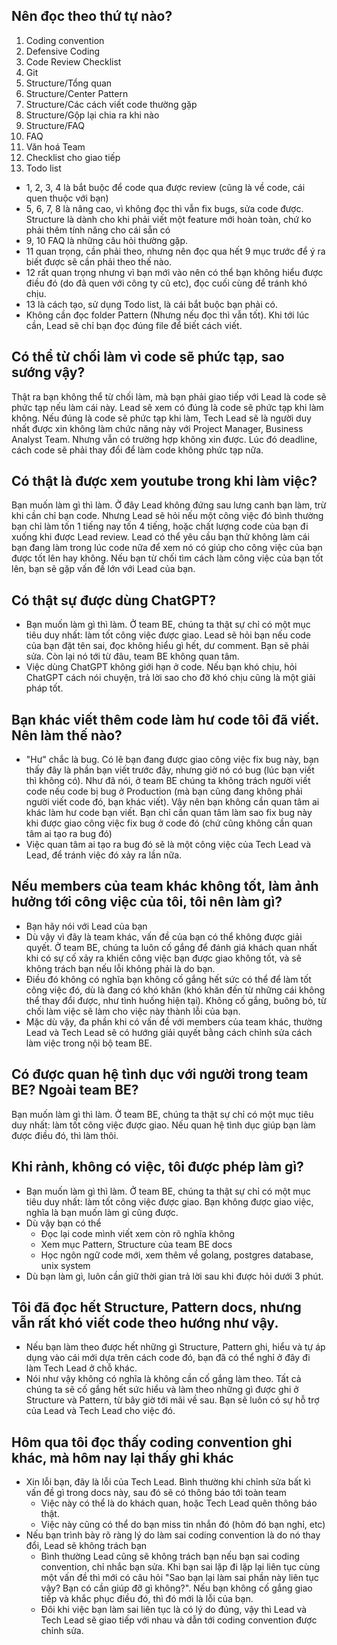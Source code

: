 ## Nên đọc theo thứ tự nào?
1. Coding convention
2. Defensive Coding
3. Code Review Checklist
4. Git
5. Structure/Tổng quan
6. Structure/Center Pattern
7. Structure/Các cách viết code thường gặp
8. Structure/Gộp lại chia ra khi nào
9. Structure/FAQ
10. FAQ
11. Văn hoá Team
12. Checklist cho giao tiếp
13. Todo list

- 1, 2, 3, 4 là bắt buộc để code qua được review (cũng là về code, cái quen thuộc với bạn)
- 5, 6, 7, 8 là nâng cao, vì không đọc thì vẫn fix bugs, sửa code được. Structure là dành cho khi phải viết một feature mới hoàn toàn, chứ ko phải thêm tính năng cho cái sẵn có
- 9, 10 FAQ là những câu hỏi thường gặp.
- 11 quan trọng, cần phải theo, nhưng nên đọc qua hết 9 mục trước để ý ra biết được sẽ cần phải theo thế nào.
- 12 rất quan trọng nhưng vì bạn mới vào nên có thể bạn không hiểu được điều đó (do đã quen với công ty cũ etc), đọc cuối cùng để tránh khó chịu.
- 13 là cách tạo, sử dụng Todo list, là cái bắt buộc bạn phải có.
- Không cần đọc folder Pattern (Nhưng nếu đọc thì vẫn tốt). Khi tới lúc cần, Lead sẽ chỉ bạn đọc đúng file để biết cách viết.

## Có thể từ chối làm vì code sẽ phức tạp, sao sướng vậy?

Thật ra bạn không thể từ chối làm, mà bạn phải giao tiếp với Lead là code sẽ phức tạp nếu làm cái này. Lead sẽ xem có đúng là code sẽ phức tạp khi làm không. Nếu đúng là code sẽ phức tạp khi làm, Tech Lead sẽ là người duy nhất được xin không làm chức năng này với Project Manager, Business Analyst Team. Nhưng vẫn có trường hợp không xin được. Lúc đó deadline, cách code sẽ phải thay đổi để làm code không phức tạp nữa.

## Có thật là được xem youtube trong khi làm việc?

Bạn muốn làm gì thì làm. Ở đây Lead không đứng sau lưng canh bạn làm, trừ khi cần chỉ bạn code. Nhưng Lead sẽ hỏi nếu một công việc đó bình thường bạn chỉ làm tốn 1 tiếng nay tốn 4 tiếng, hoặc chất lượng code của bạn đi xuống khi được Lead review. Lead có thể yêu cầu bạn thử không làm cái bạn đang làm trong lúc code nữa để xem nó có giúp cho công việc của bạn được tốt lên hay không. Nếu bạn từ chối tìm cách làm công việc của bạn tốt lên, bạn sẽ gặp vấn đề lớn với Lead của bạn.

## Có thật sự được dùng ChatGPT?

- Bạn muốn làm gì thì làm. Ở team BE, chúng ta thật sự chỉ có một mục tiêu duy nhất: làm tốt công việc được giao. Lead sẽ hỏi bạn nếu code của bạn đặt tên sai, đọc không hiểu gì hết, dư comment. Bạn sẽ phải sửa. Còn lại nó tới từ đâu, team BE không quan tâm.
- Việc dùng ChatGPT không giới hạn ở code. Nếu bạn khó chịu, hỏi ChatGPT cách nói chuyện, trả lời sao cho đỡ khó chịu cũng là một giải pháp tốt.

## Bạn khác viết thêm code làm hư code tôi đã viết. Nên làm thế nào?

- "Hư" chắc là bug. Có lẽ bạn đang được giao công việc fix bug này, bạn thấy đây là phần bạn viết trước đây, nhưng giờ nó có bug (lúc bạn viết thì không có). Như đã nói, ở team BE chúng ta không trách người viết code nếu code bị bug ở Production (mà bạn cũng đang không phải người viết code đó, bạn khác viết). Vậy nên bạn không cần quan tâm ai khác làm hư code bạn viết. Bạn chỉ cần quan tâm làm sao fix bug này khi được giao công việc fix bug ở code đó (chứ cũng không cần quan tâm ai tạo ra bug đó)
- Việc quan tâm ai tạo ra bug đó sẽ là một công việc của Tech Lead và Lead, để tránh việc đó xảy ra lần nữa.

## Nếu members của team khác không tốt, làm ảnh hưởng tới công việc của tôi, tôi nên làm gì?

- Bạn hãy nói với Lead của bạn
- Dù vậy vì đây là team khác, vấn đề của bạn có thể không được giải quyết. Ở team BE, chúng ta luôn cố gắng để đánh giá khách quan nhất khi có sự cố xảy ra khiến công việc bạn được giao không tốt, và sẽ không trách bạn nếu lỗi không phải là do bạn.
- Điều đó không có nghĩa bạn không cố gắng hết sức có thể để làm tốt công việc đó, dù là đang có khó khăn (khó khăn đến từ những cái không thể thay đổi được, như tình huống hiện tại). Không cố gắng, buông bỏ, từ chối làm việc sẽ làm cho việc này thành lỗi của bạn.
- Mặc dù vậy, đa phần khi có vấn đề với members của team khác, thường Lead và Tech Lead sẽ có hướng giải quyết bằng cách chỉnh sửa cách làm việc trong nội bộ team BE.

## Có được quan hệ tình dục với người trong team BE? Ngoài team BE?

Bạn muốn làm gì thì làm. Ở team BE, chúng ta thật sự chỉ có một mục tiêu duy nhất: làm tốt công việc được giao. Nếu quan hệ tình dục giúp bạn làm được điều đó, thì làm thôi.

## Khi rảnh, không có việc, tôi được phép làm gì?

- Bạn muốn làm gì thì làm. Ở team BE, chúng ta thật sự chỉ có một mục tiêu duy nhất: làm tốt công việc được giao. Bạn không được giao việc, nghĩa là bạn muốn làm gì cũng được.
- Dù vậy bạn có thể
  * Đọc lại code mình viết xem còn rõ nghĩa không
  * Xem mục Pattern, Structure của team BE docs
  * Học ngôn ngữ code mới, xem thêm về golang, postgres database, unix system
- Dù bạn làm gì, luôn cần giữ thời gian trả lời sau khi được hỏi dưới 3 phút.

## Tôi đã đọc hết Structure, Pattern docs, nhưng vẫn rất khó viết code theo hướng như vậy.

- Nếu bạn làm theo được hết những gì Structure, Pattern ghi, hiểu và tự áp dụng vào cái mới dựa trên cách code đó, bạn đã có thể nghỉ ở đây đi làm Tech Lead ở chỗ khác.
- Nói như vậy không có nghĩa là không cần cố gắng làm theo. Tất cả chúng ta sẽ cố gắng hết sức hiểu và làm theo những gì được ghi ở Structure và Pattern, từ bây giờ tới mãi về sau. Bạn sẽ luôn có sự hỗ trợ của Lead và Tech Lead cho việc đó.

## Hôm qua tôi đọc thấy coding convention ghi khác, mà hôm nay lại thấy ghi khác

- Xin lỗi bạn, đây là lỗi của Tech Lead. Bình thường khi chỉnh sửa bất kì vấn đề gì trong docs này, sau đó sẽ có thông báo tới toàn team
  * Việc này có thể là do khách quan, hoặc Tech Lead quên thông báo thật.
  * Việc này cũng có thể do bạn miss tin nhắn đó (hôm đó bạn nghỉ, etc)
- Nếu bạn trình bày rõ ràng lý do làm sai coding convention là do nó thay đổi, Lead sẽ không trách bạn
  * Bình thường Lead cũng sẽ không trách bạn nếu bạn sai coding convention, chỉ nhắc bạn sửa. Khi bạn sai lặp đi lặp lại liên tục cùng một vấn đề thì mới có câu hỏi "Sao bạn lại làm sai phần này liên tục vậy? Bạn có cần giúp đỡ gì không?". Nếu bạn không cố gắng giao tiếp và khắc phục điều đó, thì đó mới là lỗi của bạn.
  * Đôi khi việc bạn làm sai liên tục là có lý do đúng, vậy thì Lead và Tech Lead sẽ giao tiếp với nhau và dẫn tới coding convention được chỉnh sửa.
